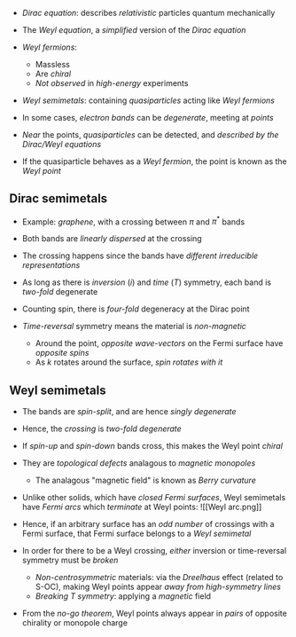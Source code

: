 - _Dirac equation_: describes _relativistic_ particles quantum mechanically

- The _Weyl equation_, a _simplified_ version of the _Dirac equation_
- _Weyl fermions_:
	- Massless
	- Are _chiral_
	- _Not observed_ in _high-energy_ experiments

- _Weyl semimetals_: containing _quasiparticles_ acting like _Weyl fermions_

- In some cases, _electron bands_ can be _degenerate_, meeting at _points_
- _Near_ the points, _quasiparticles_ can be detected, and _described by the Dirac/Weyl equations_
- If the quasiparticle behaves as a _Weyl fermion_, the point is known as the _Weyl point_

## Dirac semimetals
- Example: _graphene_, with a crossing between $\pi$ and $\pi^*$ bands
- Both bands are _linearly dispersed_ at the crossing
- The crossing happens since the bands have _different irreducible representations_

- As long as there is _inversion_ $(i)$ and _time_ $(T)$ symmetry, each band is _two-fold_ degenerate
- Counting spin, there is _four-fold_ degeneracy at the Dirac point

- _Time-reversal_ symmetry means the material is _non-magnetic_
	- Around the point, _opposite wave-vectors_ on the Fermi surface have _opposite spins_
	- As $k$ rotates around the surface, _spin rotates with it_

## Weyl semimetals
- The bands are _spin-split_, and are hence _singly degenerate_
- Hence, the _crossing_ is _two-fold degenerate_

- If _spin-up_ and _spin-down_ bands cross, this makes the Weyl point _chiral_
- They are _topological defects_ analagous to _magnetic monopoles_
	- The analagous "magnetic field" is known as _Berry curvature_

- Unlike other solids, which have _closed Fermi surfaces_, Weyl semimetals have _Fermi arcs_ which _terminate_ at Weyl points:
![[Weyl arc.png]]
- Hence, if an arbitrary surface has an _odd number_ of crossings with a Fermi surface, that Fermi surface belongs to a _Weyl semimetal_

- In order for there to be a Weyl crossing, _either_ inversion or time-reversal symmetry must be _broken_
	- _Non-centrosymmetric_ materials: via the _Dreelhaus_ effect (related to S-OC), making Weyl points appear _away from high-symmetry lines_
	- _Breaking $T$ symmetry_: applying a _magnetic_ field
- From the _no-go theorem_, Weyl points always appear in _pairs_ of opposite chirality or monopole charge